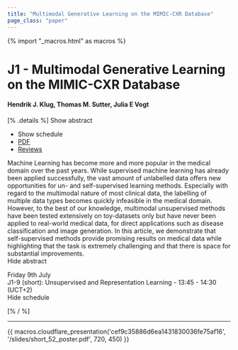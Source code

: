 ```yaml
---
title: "Multimodal Generative Learning on the MIMIC-CXR Database"
page_class: "paper"
---
```


{% import "_macros.html" as macros %}

# J1 - Multimodal Generative Learning on the MIMIC-CXR Database

#### Hendrik J. Klug, Thomas M. Sutter, Julia E Vogt

[% .details %]
<a class="toggle_visibility" data-selector=".abstract" data-level="3">Show abstract</a>
- <a class="toggle_visibility" data-selector=".schedule" data-level="3">Show schedule</a>
- <a href="https://openreview.net/pdf?id=ZVqjoKVbYMl">PDF</a>
- <a href="https://openreview.net/forum?id=ZVqjoKVbYMl">Reviews</a>

<p>
    <span class="abstract">
        Machine Learning has become more and more popular in the medical domain over the past years. While supervised machine learning has already been applied successfully, the vast amount of unlabelled data offers new opportunities for un- and self-supervised learning methods. Especially with regard to the multimodal nature of most clinical data, the labelling of multiple data types becomes quickly infeasible in the medical domain. However, to the best of our knowledge, multimodal unsupervised methods have been tested extensively on toy-datasets only but have never been applied to real-world medical data, for direct applications such as disease classification and image generation. In this article, we demonstrate that self-supervised methods provide promising results on medical data while highlighting that the task is extremely challenging and that there is space for substantial improvements.
        <br>
        <span class="actions"><a class="toggle_visibility" data-level="2">Hide abstract</a></span>
    </span>
</p>

<p>
    <span class="schedule">
         Friday 9th July<br>J1-9 (short): Unsupervised and Representation Learning - 13:45 - 14:30 (UCT+2)
        <br>
        <span class="actions"><a class="toggle_visibility" data-level="2">Hide schedule</a></span>
    </span>
</p>

[% / %]


---

{{ macros.cloudflare_presentation('cef9c35886d6ea1431830036fe75af16', '/slides/short_52_poster.pdf', 720, 450) }}
